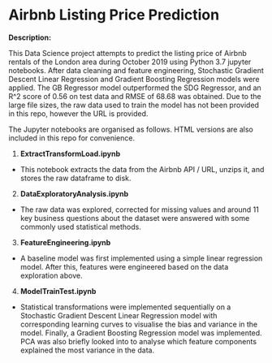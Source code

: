 # Airbnb Listing Price Prediction

**Description:**

This Data Science project attempts to predict the listing price of Airbnb rentals of the London area during October 2019 using Python 3.7 jupyter notebooks. After data cleaning and feature engineering, Stochastic Gradient Descent Linear Regression and Gradient Boosting Regression models were applied. The GB Regressor model outperformed the SDG Regressor, and an R^2 score of 0.56 on test data and RMSE of 68.68 was obtained. Due to the large file sizes, the raw data used to train the model has not been provided in this repo, however the URL is provided.

The Jupyter notebooks are organised as follows. HTML versions are also included in this repo for convenience.

1. **ExtractTransformLoad.ipynb**

- This notebook extracts the data from the Airbnb API / URL, unzips it, and stores the raw dataframe to disk. 
  
2. **DataExploratoryAnalysis.ipynb**

- The raw data was explored, corrected for missing values and around 11 key business questions about the dataset were answered with some commonly used statistical methods.

3. **FeatureEngineering.ipynb**

- A baseline model was first implemented using a simple linear regression model. After this, features were engineered based on the data exploration above.

4. **ModelTrainTest.ipynb**

- Statistical transformations were implemented sequentially on a Stochastic Gradient Descent Linear Regression model with corresponding learning curves to visualise the bias and variance in the model. Finally, a Gradient Boosting Regression model was implemented. PCA was also briefly looked into to analyse which feature components explained the most variance in the data.
